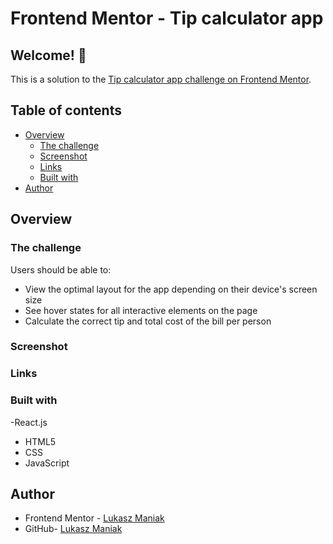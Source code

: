 # Frontend Mentor - Tip calculator app

## Welcome! 👋

This is a solution to the [Tip calculator app challenge on Frontend Mentor](https://www.frontendmentor.io/challenges/tip-calculator-app-ugJNGbJUX).

## Table of contents

- [Overview](#overview)
  - [The challenge](#the-challenge)
  - [Screenshot](#screenshot)
  - [Links](#links)
  - [Built with](#built-with)
- [Author](#author)

## Overview

### The challenge

Users should be able to:

- View the optimal layout for the app depending on their device's screen size
- See hover states for all interactive elements on the page
- Calculate the correct tip and total cost of the bill per person

### Screenshot

<!--
![Screenshot 1](/screenshots/advice-generator-app-ss1.jpg?raw=true "Screenshot 1")
![Screenshot 2](/screenshots/advice-generator-app-ss2.jpeg?raw=true "Screenshot 2")
![Screenshot 3](/screenshots/advice-generator-app-ss3.jpeg?raw=true "Screenshot 3") -->

### Links

<!-- - Solution URL: [GitHub](https://github.com/Mejniak/Frontend-Mentor---Advice-generator-app) -->
<!-- - Live Site URL: [Netlify](https://advicegeneratorapp-lukas.netlify.app/) -->

### Built with

-React.js

- HTML5
- CSS
- JavaScript

## Author

- Frontend Mentor - [Lukasz Maniak](https://www.frontendmentor.io/profile/Mejniak)
- GitHub- [Lukasz Maniak](https://github.com/Mejniak)
